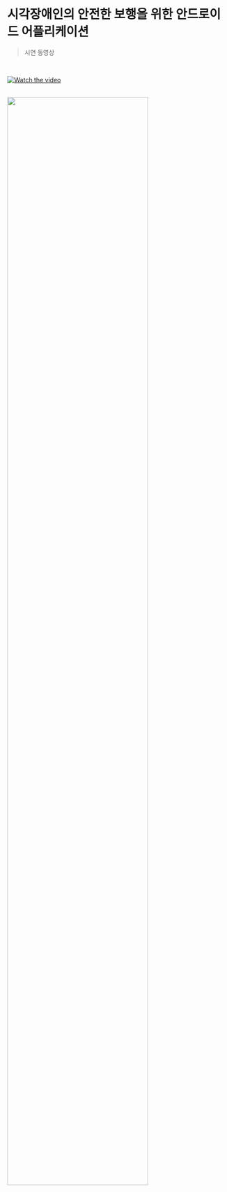 # 시각장애인의 안전한 보행을 위한 안드로이드 어플리케이션

> 시연 동영상
<br>

[![Watch the video](https://user-images.githubusercontent.com/62331803/97986459-13ccb600-1e1d-11eb-8cbd-9ae27d37c1be.png)](https://www.youtube.com/watch?v=sMiOrIIY1Gc)

<br>


<img src="https://user-images.githubusercontent.com/62331803/97985176-3f4ea100-1e1b-11eb-971c-785f9c8effbd.png" width="80%">
